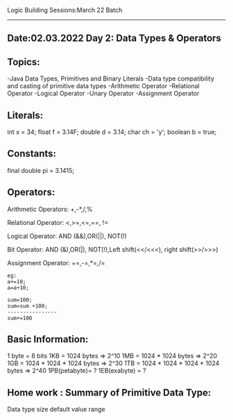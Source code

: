 
Logic Building Sessions:March 22 Batch
*****************************************
Date:02.03.2022
Day 2: Data Types & Operators 
-------------------------------------------------------------------

Topics:
---------
-Java Data Types, Primitives and Binary Literals
-Data type compatibility and casting of primitive data types
-Arithmetic Operator
-Relational Operator
-Logical Operator
-Unary Operator
-Assignment Operator	

Literals:
-------------
int x = 34;
float f = 3.14F;
double d = 3.14;
char ch = 'y';
boolean b = true;

Constants:
------------
final double pi = 3.1415;

Operators:
-------------
Arithmetic Operators: 
	+,-*,/,%
  
Relational Operator: 
	<,>=,<=,==, !=
  
Logical Operator: 
	AND (&&),OR(||), NOT(!)
  
Bit Operator: 
	AND (&),OR(|), NOT(!),Left shift(<</<<<), right shift(>>/>>>)
  
Assignment Operator: 
	+=,-=,*=,/=
  
	eg:
	a+=10;
	a=a+10;

	sum=100;
	sum=sum +100;
	----------------
	sum+=100
	
Basic Information:
--------------------
1 byte = 8 bits
1KB = 1024 bytes => 2^10
1MB = 1024 * 1024 bytes	=> 2^20
1GB = 1024 * 1024 * 1024 bytes	=> 2^30
1TB = 1024 * 1024 * 1024 * 1024 bytes	=> 2^40
1PB(petabyte)= ? 
1EB(exabyte) = ?	

Home work : Summary of Primitive Data Type:
-------------------------------
Data type
size
default value
range
